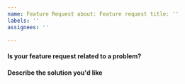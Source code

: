 ```yaml
---
name: Feature Request about: Feature request title: ''
labels: ''
assignees: ''

---
```


#### Is your feature request related to a problem?

#### Describe the solution you'd like
